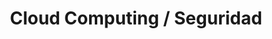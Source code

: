 ---
layout: default
title: Cloud Computing / Seguridad
nav_order: 41
parent: Taxonomía
has_children: true
---